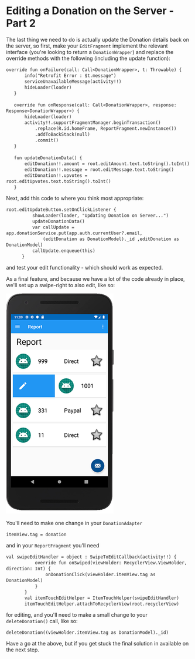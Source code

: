 # Editing a Donation on the Server - Part 2

The last thing we need to do is actually update the Donation details back on the server, so first, make your `EditFragment` implement the relevant interface (you're looking to return a `DonationWrapper`) and replace the override methods with the following (including the update function):

~~~
override fun onFailure(call: Call<DonationWrapper>, t: Throwable) {
       info("Retrofit Error : $t.message")
       serviceUnavailableMessage(activity!!)
       hideLoader(loader)
   }

   override fun onResponse(call: Call<DonationWrapper>, response: Response<DonationWrapper>) {
       hideLoader(loader)
       activity!!.supportFragmentManager.beginTransaction()
           .replace(R.id.homeFrame, ReportFragment.newInstance())
           .addToBackStack(null)
           .commit()
   }

   fun updateDonationData() {
       editDonation!!.amount = root.editAmount.text.toString().toInt()
       editDonation!!.message = root.editMessage.text.toString()
       editDonation!!.upvotes = root.editUpvotes.text.toString().toInt()
   }
~~~

Next, add this code to where you think most appropriate:

~~~
root.editUpdateButton.setOnClickListener {
          showLoader(loader, "Updating Donation on Server...")
          updateDonationData()
          var callUpdate = app.donationService.put(app.auth.currentUser?.email,
              (editDonation as DonationModel)._id ,editDonation as DonationModel)
          callUpdate.enqueue(this)
      }
~~~

and test your edit functionality - which should work as expected.


As a final feature, and because we have a lot of the code already in place, we'll set up a swipe-right to also edit, like so:

![](img/k09s601.png)

You'll need to make one change in your `DonationAdapter`

~~~
itemView.tag = donation
~~~

and in your `ReportFragment` you'll need


~~~
val swipeEditHandler = object : SwipeToEditCallback(activity!!) {
           override fun onSwiped(viewHolder: RecyclerView.ViewHolder, direction: Int) {
               onDonationClick(viewHolder.itemView.tag as DonationModel)
           }
       }
       val itemTouchEditHelper = ItemTouchHelper(swipeEditHandler)
       itemTouchEditHelper.attachToRecyclerView(root.recyclerView)
~~~

for editing, and you'll need to make a small change to your `deleteDonation()` call, like so:

~~~
deleteDonation((viewHolder.itemView.tag as DonationModel)._id)
~~~

Have a go at the above, but if you get stuck the final solution in available on the next step.
